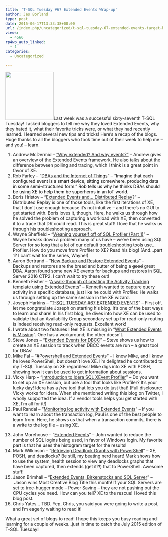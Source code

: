 ```yaml
---
title: 'T-SQL Tuesday #67 Extended Events Wrap-up'
author: Jes Borland
type: post
date: 2015-06-17T13:33:38+00:00
url: /index.php/uncategorized/t-sql-tuesday-67-extended-events-target-blog/
views:
  - 4566
rp4wp_auto_linked:
  - 1
categories:
  - Uncategorized

---
```

<img class="alignright" src="/wp-content/uploads/blogs/DataMgmt/olap_1.gif" alt="" width="154" height="154" />Last week was a successful sixty-seventh T-SQL Tuesday! I asked bloggers to tell me why they loved Extended Events, why they hated it, what their favorite tricks were, or what they had recently learned. I learned several new tips and tricks! Here&#8217;s a recap of the blogs. Huge thanks to all the bloggers who took time out of their week to help me &#8211; and you! &#8211; learn.

<ol type="1">
  <li value="1">
    Andrew McDermid &#8211; <a href="http://andrewmcdermid.net/tsql-tuesday-67-why-extended-and-why-events/" target="_blank">&#8220;Why extended? And why events?&#8221;</a> &#8211; Andrew gives an overview of the Extended Events framework. He also talks about the difference between polling and tracing, which I think is a great point in favor of XE.
  </li>
  <li>
    Rob Farley &#8211; &#8220;<a href="http://sqlblog.com/blogs/rob_farley/archive/2015/06/09/dbas-and-the-internet-of-things.aspx" target="_blank">DBAs and the Internet of Things</a>&#8221; &#8211; &#8220;<span style="color: #000000">Imagine that each configured event is a smart device, sitting somewhere, producing data in some semi-structured form.&#8221; Rob tells us why he thinks DBAs should be using XE to help them be superheros in an IoT world. </span>
  </li>
  <li>
    Boris Hristov &#8211; &#8220;<a href="http://borishristov.com/blog/t-sql-tuesday-67-extended-events-and-distributed-replay/" target="_blank">Extended Events and… Distributed Replay</a>?&#8221; &#8211; Distributed Replay is one of those tools, like the first iterations of XE, that I don&#8217;t use enough because it&#8217;s not intuitive &#8211; and there&#8217;s no GUI to get started with. Boris loves it, though. Here, he walks us through how he solved the problem of capturing a workload with XE, then converted it to a trace that DR could read. This is great stuff! I love that he walks us through his troubleshooting approach.
  </li>
  <li>
    Wayne Sheffield &#8211; &#8220;<a href="http://www.sqlsolutionsgroup.com/wean-off-sql-profiler-part-1/" target="_blank">Weaning yourself off of SQL Profiler (Part 1)</a>&#8221; &#8211; Wayne breaks down a problem many of us have &#8211; we&#8217;ve been using SQL Server for so long that a lot of our default troubleshooting tools use&#8230;Profiler. How do you move from Profiler to XE? Read his blog! (And&#8230;part 1? I can&#8217;t wait for the series, Wayne!)
  </li>
  <li>
    Aaron Bertrand &#8211; &#8220;<a href="http://sqlperformance.com/2015/06/extended-events/t-sql-tuesday-67-backup-restore" target="_blank">New Backup and Restore Extended Events</a>&#8221; &#8211; Backups and restores are the bread and butter of being a <del>good</del> great DBA. Aaron found some new XE events for backups and restores in SQL Server 2016 CTP2. I can&#8217;t wait to try these out!
  </li>
  <li>
    Kenneth Fisher &#8211; &#8220;<a href="//sqlstudies.com/2015/06/09/a-walk-through-of-creating-the-activity-tracking-template-using-extended-events/" target="_blank">A walk-through of creating the Activity Tracking template using Extended Events</a>&#8221; &#8211; Kenneth wanted to capture query activity in a specific database, just like he could with Profiler. He walks us through setting up the same session in the XE wizard.
  </li>
  <li>
    Joseph Harkins &#8211; &#8220;<a href="http://www.synchrotronics.net/blog/t-sql-tuesday-67-extended-events/" target="_blank">T-SQL TUESDAY #67 EXTENDED EVENTS</a>&#8221; &#8211; First off, let me congratulate Joseph on starting his blog. It&#8217;s one of the best ways to learn and share! In his first blog, he dives into how XE can be used to validate that an Availability Group secondary set up for read-only routing is indeed receiving read-only requests. Excellent work!
  </li>
  <li>
    I wrote about two features I feel XE is missing in &#8220;<a href="/index.php/datamgmt/dbprogramming/t-sql-tuesday-67-what-extended-events-is-missing/" target="_blank">What Extended Events is Missing</a>&#8220;. One has a workaround; the other doesn&#8217;t.
  </li>
  <li>
    Steve Jones &#8211; &#8220;<a href="https://voiceofthedba.wordpress.com/2015/06/09/t-sql-tuesday-67-extended-events-for-dbcc/" target="_blank">Extended Events for DBCC</a>&#8221; &#8211; Steve shows us how to create an XE session to track when DBCC events are run &#8211; a great tool for DBAs!
  </li>
  <li>
    Mike Fal &#8211; &#8220;<a href="http://www.mikefal.net/2015/06/09/tsql2sday-powershell-and-extended-events/" target="_blank">#Powershell and Extended Events</a>&#8221; &#8211; I know Mike, and I know he loves PowerShell, but doesn&#8217;t love XE. I&#8217;m delighted he contributed to my T-SQL Tuesday on XE regardless! Mike digs into XE with POSH, showing how it can be used to get information about sessions.
  </li>
  <li>
    Vicky Harp &#8211; &#8220;<a href="http://community.idera.com/blog/idera/t-sql-tuesday-67-introduction-to-idera-sql-xevent-profiler/" target="_blank">Introduction to Idera SQL XEvent Profiler</a>&#8221; &#8211; Do you want to set up an XE session, but use a tool that looks like Profiler? It&#8217;s your lucky day! Idera has a <em>free</em> tool that lets you do just that! (Full disclosure: Vicky works for Idera. When she mentioned writing this blog on Twitter, I wholly supported the idea. If a vendor tools helps you get started with XE, I&#8217;m all for it!)
  </li>
  <li>
    Paul Randal &#8211; &#8220;<a href="http://www.sqlskills.com/blogs/paul/t-sql-tuesday-67-monitoring-log-activity-with-extended-events/" target="_blank">Monitoring log activity with Extended Events</a>&#8221; &#8211; If you want to learn about the transaction log, Paul is one of the best people to learn from. Here, he shows us that when a transaction commits, there is a write to the log file &#8211; using XE.
  </li>
</ol>

<ol type="1">
  <li value="13">
    John Morehouse &#8211; &#8220;<a href="http://sqlrus.com/2015/06/t-sql-tuesday-67-extended-events/" target="_blank">Extended Events</a>&#8221; &#8211; John wanted to reduce the number of SQL logins being used, in favor of Windows login. My favorite part is that he uses the histogram target for the results!
  </li>
  <li>
    Mark Wilkinson &#8211; &#8220;<a href="http://m82labs.com/deadlock-graph-posh/" target="_blank">Retrieving Deadlock Graphs with PowerShell</a>&#8221; &#8211; XE, POSH, and deadlocks? Be still, my beating nerd heart! Mark shows how to use the system_health session to view any deadlocks graphs that have been captured, then extends (get it?!) that to PowerShell. Awesome stuff!
  </li>
  <li>
    Jason Brimhall &#8211; &#8220;<a href="http://bit.ly/XETreehugger" target="_blank">Extended Events, Birkenstocks and SQL Server</a>&#8221; &#8211;  Jason wins Most Creative Blog Title this month! If your SQL Servers are set to tree-hugger mode &#8211; Power Saving &#8211; they are not pushing out the CPU cycles you need. How can you tell? XE to the rescue! I loved this blog post.
  </li>
  <li>
    Chris Yates… TBD. Yep, Chris, you said you were going to write a post, and I&#8217;m eagerly waiting to read it!
  </li>
</ol>

What a great set of blogs to read! I hope this keeps you busy reading and learning for a couple of weeks&#8230;just in time to catch the July 2015 edition of T-SQL Tuesday!